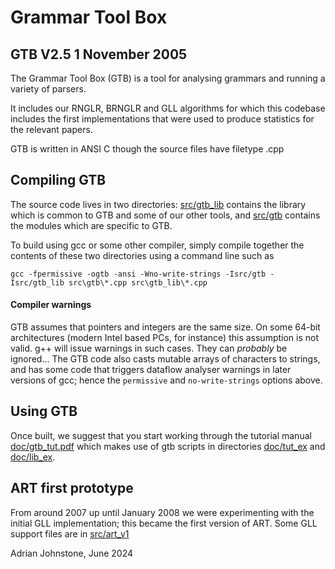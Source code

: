 # Grammar Tool Box 

## GTB V2.5 1 November 2005

The Grammar Tool Box (GTB) is a tool for analysing grammars and running a variety of parsers.

It includes our RNGLR, BRNGLR and GLL algorithms for which this codebase includes the first implementations that were used to produce statistics for the relevant papers.

GTB is written in ANSI C though the source files have filetype .cpp

## Compiling GTB

The source code lives in two directories: [src/gtb_lib](https://github.com/AJohnstone2007/ART/tree/main/old/gtb/src/gtb_lib) contains the library which is common to GTB and some of our other tools, and [src/gtb](https://github.com/AJohnstone2007/ART/tree/main/old/gtb/src/gtb) contains the modules which are specific to GTB.   

To build using gcc or some other compiler, simply compile together the contents of these two directories using a command line such as

`gcc -fpermissive -ogtb -ansi -Wno-write-strings -Isrc/gtb -Isrc/gtb_lib src\gtb\*.cpp src\gtb_lib\*.cpp`

#### Compiler warnings

GTB assumes that pointers and integers are the same size. On some
64-bit architectures (modern Intel based PCs, for instance) this assumption is not valid. g++ will issue warnings in such cases. They can *probably* be ignored... The GTB code also casts mutable arrays of characters to strings, and has some code that triggers dataflow analyser warnings in later versions of gcc; hence the `permissive` and `no-write-strings` options above.

## Using GTB

Once built, we suggest that you start working through the tutorial
manual [doc/gtb_tut.pdf](https://github.com/AJohnstone2007/ART/blob/main/old/gtb/doc/gtb_tut.pdf) which makes use of gtb scripts in directories [doc/tut_ex](https://github.com/AJohnstone2007/ART/tree/main/old/gtb/doc/tut_ex)
and [doc/lib_ex](https://github.com/AJohnstone2007/ART/tree/main/old/gtb/doc/lib_ex).

## ART first prototype

From around 2007 up until January 2008 we were experimenting with the initial GLL implementation; this became the first version of ART. Some GLL support files are in [src/art_v1](https://github.com/AJohnstone2007/ART/tree/main/old/gtb/src/art_v1)

Adrian Johnstone, June 2024